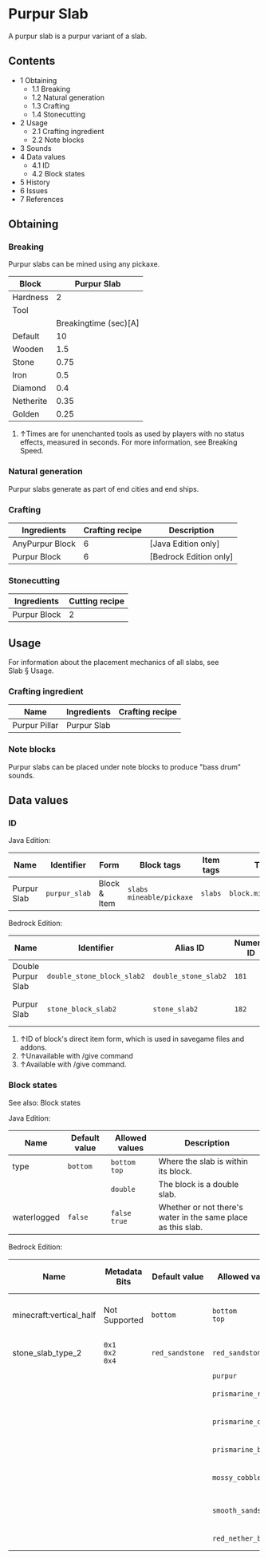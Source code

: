 # Purpur Slab
A purpur slab is a purpur variant of a slab.

## Contents
- 1 Obtaining
	- 1.1 Breaking
	- 1.2 Natural generation
	- 1.3 Crafting
	- 1.4 Stonecutting
- 2 Usage
	- 2.1 Crafting ingredient
	- 2.2 Note blocks
- 3 Sounds
- 4 Data values
	- 4.1 ID
	- 4.2 Block states
- 5 History
- 6 Issues
- 7 References

## Obtaining
### Breaking
Purpur slabs can be mined using any pickaxe.

| Block     | Purpur Slab           |
|-----------|-----------------------|
| Hardness  | 2                     |
| Tool      |                       |
|           | Breakingtime (sec)[A] |
| Default   | 10                    |
| Wooden    | 1.5                   |
| Stone     | 0.75                  |
| Iron      | 0.5                   |
| Diamond   | 0.4                   |
| Netherite | 0.35                  |
| Golden    | 0.25                  |

1. ↑Times are for unenchanted tools as used by players with no status effects, measured in seconds. For more information, see Breaking Speed.

### Natural generation
Purpur slabs generate as part of end cities and end ships.

### Crafting
| Ingredients     | Crafting recipe | Description              |
|-----------------|-----------------|--------------------------|
| AnyPurpur Block | 6               | ‌[Java Edition  only]    |
| Purpur Block    | 6               | ‌[Bedrock Edition  only] |

### Stonecutting
| Ingredients  | Cutting recipe |
|--------------|----------------|
| Purpur Block | 2              |

## Usage
For information about the placement mechanics of all slabs, see Slab § Usage.

### Crafting ingredient
| Name          | Ingredients | Crafting recipe |
|---------------|-------------|-----------------|
| Purpur Pillar | Purpur Slab |                 |

### Note blocks
Purpur slabs can be placed under note blocks to produce "bass drum" sounds.

## Data values
### ID
Java Edition:

| Name        | Identifier    | Form         | Block tags                     | Item tags | Translation key               |
|-------------|---------------|--------------|--------------------------------|-----------|-------------------------------|
| Purpur Slab | `purpur_slab` | Block & Item | `slabs`<br/>`mineable/pickaxe` | `slabs`   | `block.minecraft.purpur_slab` |

Bedrock Edition:

| Name               | Identifier                 | Alias ID             | Numeric ID | Form                         | Item ID[i 1]                                                      | Translation key                |
|--------------------|----------------------------|----------------------|------------|------------------------------|-------------------------------------------------------------------|--------------------------------|
| Double Purpur Slab | `double_stone_block_slab2` | `double_stone_slab2` | `181`      | Block & Ungiveable Item[i 2] | `double_stone_block_slab2`<br/>Alias ID:`real_double_stone_slab2` | —                              |
| Purpur Slab        | `stone_block_slab2`        | `stone_slab2`        | `182`      | Block & Giveable Item[i 3]   | `stone_block_slab2`<br/>Alias ID:`double_stone_slab2`             | `tile.stone_slab2.purpur.name` |

1. ↑ID of block's direct item form, which is used in savegame files and addons.
2. ↑Unavailable with /give command
3. ↑Available with /give command.

### Block states
See also: Block states

Java Edition:

| Name        | Default value | Allowed values     | Description                                                  |
|-------------|---------------|--------------------|--------------------------------------------------------------|
| type        | `bottom`      | `bottom`<br/>`top` | Where the slab is within its block.                          |
|             |               | `double`           | The block is a double slab.                                  |
| waterlogged | `false`       | `false`<br/>`true` | Whether or not there's water in the same place as this slab. |

Bedrock Edition:

| Name                    | Metadata Bits             | Default value   | Allowed values      | Values forMetadata Bits | Description                         |
|-------------------------|---------------------------|-----------------|---------------------|-------------------------|-------------------------------------|
| minecraft:vertical_half | Not Supported             | `bottom`        | `bottom`<br/>`top`  | `Unsupported`           | Where the slab is within its block. |
| stone_slab_type_2       | `0x1`<br/>`0x2`<br/>`0x4` | `red_sandstone` | `red_sandstone`     | `0`                     | Red Sandstone Slab                  |
|                         |                           |                 | `purpur`            | `1`                     | Purpur Slab                         |
|                         |                           |                 | `prismarine_rough`  | `2`                     | Prismarine Slab                     |
|                         |                           |                 | `prismarine_dark`   | `3`                     | Dark Prismarine Slab                |
|                         |                           |                 | `prismarine_brick`  | `4`                     | Prismarine Brick Slab               |
|                         |                           |                 | `mossy_cobblestone` | `5`                     | Mossy Cobblestone Slab              |
|                         |                           |                 | `smooth_sandstone`  | `6`                     | Smooth Sandstone Slab               |
|                         |                           |                 | `red_nether_brick`  | `7`                     | Red Nether Brick Slab               |





